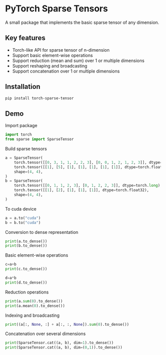 # PyTorch Sparse Tensors

A small package that implements the basic sparse tensor of any dimension.

## Key features

* Torch-like API for sparse tensor of n-dimension
* Support basic element-wise operations
* Support reduction (mean and sum) over 1 or multiple dimensions
* Support reshaping and broadcasting
* Support concatenation over 1 or multiple dimensions

## Installation

```bash
pip install torch-sparse-tensor
```

## Demo

Import package
```python
import torch
from sparse import SparseTensor
```

Build sparse tensors
```python
a = SparseTensor(
    torch.tensor([[0, 3, 1, 1, 2, 2, 3], [0, 0, 1, 2, 1, 2, 3]], dtype=torch.long),
    torch.tensor([[1], [5], [1], [1], [1], [1], [1]], dtype=torch.float32),
    shape=(4, 4),
)
b = SparseTensor(
    torch.tensor([[0, 1, 1, 2, 3], [0, 1, 2, 2, 3]], dtype=torch.long),
    torch.tensor([[1], [2], [1], [1], [1]], dtype=torch.float32),
    shape=(4, 4),
)
```

To cuda device
```python
a = a.to("cuda")
b = b.to("cuda")
```

Conversion to dense representation
```python
print(a.to_dense())
print(b.to_dense())
```

Basic element-wise operations
```python
c=a+b
print(c.to_dense())

d=a*b
print(d.to_dense())
```

Reduction operations
```python
print(a.sum(0).to_dense())
print(a.mean(0).to_dense())
```

Indexing and broadcasting
```python
print((a[:, None, :] + a[:, :, None]).sum(0).to_dense())
```

Concatenation over several dimensions
```python
print(SparseTensor.cat((a, b), dim=1).to_dense())
print(SparseTensor.cat((a, b), dim=(0,1)).to_dense())
```